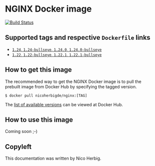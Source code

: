 # NGINX Docker image

[![Build Status](https://github.com/nicoherbigio/docker-nginx/actions/workflows/build-docker-images.yml/badge.svg)](https://github.com/nicoherbigio/docker-nginx/actions/workflows/build-docker-images.yml)

## Supported tags and respective `Dockerfile` links

 * [`1.24`, `1.24-bullseye`, `1.24.0`, `1.24.0-bullseye`](https://github.com/nicoherbigio/docker-nginx/blob/main/1.24/debian/default/Dockerfile)
 * [`1.22`, `1.22-bullseye`, `1.22.1`, `1.22.1-bullseye`](https://github.com/nicoherbigio/docker-nginx/blob/main/1.22/debian/default/Dockerfile)

## How to get this image

The recommended way to get the NGINX Docker image is to pull the prebuilt image from Docker Hub by specifying the tagged version.

```console
$ docker pull nicoherbigde/nginx:[TAG]
```

The [list of available versions](https://hub.docker.com/r/nicoherbigde/nginx/tags) can be viewed at Docker Hub.

## How to use this image

Coming soon ;-)

## Copyleft

This documentation was written by Nico Herbig.
